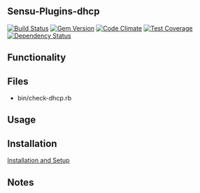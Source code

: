 ## Sensu-Plugins-dhcp

[![Build Status](https://travis-ci.org/sensu-plugins/sensu-plugins-dhcp.svg?branch=master)](https://travis-ci.org/sensu-plugins/sensu-plugins-dhcp)
[![Gem Version](https://badge.fury.io/rb/sensu-plugins-dhcp.svg)](http://badge.fury.io/rb/sensu-plugins-dhcp)
[![Code Climate](https://codeclimate.com/github/sensu-plugins/sensu-plugins-dhcp/badges/gpa.svg)](https://codeclimate.com/github/sensu-plugins/sensu-plugins-dhcp)
[![Test Coverage](https://codeclimate.com/github/sensu-plugins/sensu-plugins-dhcp/badges/coverage.svg)](https://codeclimate.com/github/sensu-plugins/sensu-plugins-dhcp)
[![Dependency Status](https://gemnasium.com/sensu-plugins/sensu-plugins-dhcp.svg)](https://gemnasium.com/sensu-plugins/sensu-plugins-dhcp)

## Functionality

## Files
 * bin/check-dhcp.rb

## Usage

## Installation

[Installation and Setup](http://sensu-plugins.io/docs/installation_instructions.html)

## Notes
